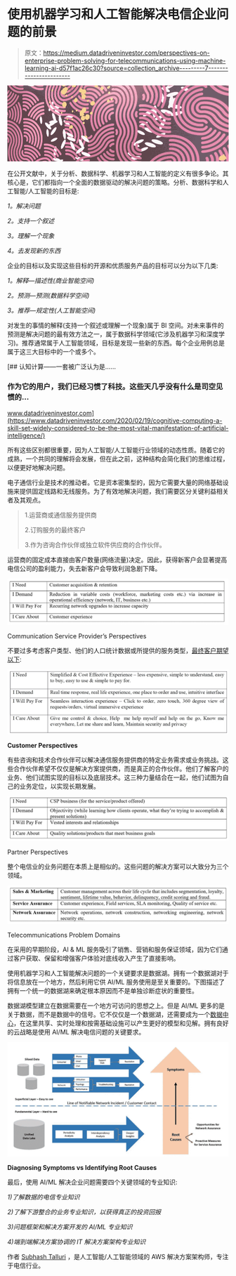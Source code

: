# 使用机器学习和人工智能解决电信企业问题的前景

> 原文：<https://medium.datadriveninvestor.com/perspectives-on-enterprise-problem-solving-for-telecommunications-using-machine-learning-ai-d57f1ac26c30?source=collection_archive---------7----------------------->

![](img/59f0d6964238e4708e526690e51acfc5.png)

在公开文献中，关于分析、数据科学、机器学习和人工智能的定义有很多争论。其核心是，它们都指向一个全面的数据驱动的解决问题的策略。分析、数据科学和人工智能/人工智能的目标是:

*1。解决问题*

*2。支持一个叙述*

*3。理解一个现象*

*4。去发现新的东西*

企业的目标以及实现这些目标的开源和优质服务产品的目标可以分为以下几类:

*1。解释—描述性(商业智能空间)*

*2。预测—预测(数据科学空间)*

*3。推荐—规定性(人工智能空间)*

对发生的事情的解释(支持一个叙述或理解一个现象)属于 BI 空间。对未来事件的预测是解决问题的最有效方法之一，属于数据科学领域(它涉及机器学习和深度学习)。推荐通常属于人工智能领域，目标是发现一些新的东西。每个企业用例总是属于这三大目标中的一个或多个。

[](https://www.datadriveninvestor.com/2020/02/19/cognitive-computing-a-skill-set-widely-considered-to-be-the-most-vital-manifestation-of-artificial-intelligence/) [## 认知计算——一套被广泛认为是……

### 作为它的用户，我们已经习惯了科技。这些天几乎没有什么是司空见惯的…

www.datadriveninvestor.com](https://www.datadriveninvestor.com/2020/02/19/cognitive-computing-a-skill-set-widely-considered-to-be-the-most-vital-manifestation-of-artificial-intelligence/) 

所有这些区别都很重要，因为人工智能/人工智能行业领域的动态性质。随着它的成熟，一个共同的理解将会发展，但在此之前，这种结构会简化我们的思维过程，以便更好地解决问题。

电子通信行业是技术的推动者。它是资本密集型的，因为它需要大量的网络基础设施来提供固定线路和无线服务。为了有效地解决问题，我们需要区分关键利益相关者及其观点。

> 1.运营商或通信服务提供商
> 
> 2.订购服务的最终客户
> 
> 3.作为咨询合作伙伴或独立软件供应商的合作伙伴。

运营商的固定成本直接由客户数量(网络流量)决定。因此，获得新客户会显著提高电信公司的盈利能力，失去新客户会导致利润急剧下降。

![](img/b09721927a676f1cc2e096e4d5fdf3ac.png)

Communication Service Provider’s Perspectives

不要过多考虑客户类型、他们的人口统计数据或所提供的服务类型，[最终客户期望以下](https://www.customerzone360.com/topics/customer/articles/436358-telecommunications-2020-how-enterprises-will-get-b2c-like.htm#):

![](img/c6ff96caa86e9e0ea3282e28d01a6140.png)

**Customer Perspectives**

有些咨询和技术合作伙伴可以解决通信服务提供商的特定业务需求或业务挑战。这些合作伙伴希望不仅仅是解决方案提供商，而是真正的合作伙伴。他们了解客户的业务、他们试图实现的目标以及底层技术。这三种力量结合在一起，他们试图为自己的业务定位，以实现长期发展。

![](img/b747d3b897a2e7ac56935d83d8cc6307.png)

Partner Perspectives

整个电信业的业务问题在本质上是相似的。这些问题的解决方案可以大致分为三个领域。

![](img/f0367a2768764d67f6c2e0ad9b499970.png)

Telecommunications Problem Domains

在采用的早期阶段，AI & ML 服务吸引了销售、营销和服务保证领域，因为它们通过客户获取、保留和增强客户体验对底线收入产生了直接影响。

使用机器学习和人工智能解决问题的一个关键要求是数据湖。拥有一个数据湖对于将信息放在一个地方，然后利用它供 AI/ML 服务使用是至关重要的。下图描述了拥有一个统一的数据湖来确定根本原因而不是单独诊断症状的重要性。

数据湖模型建立在数据需要在一个地方可访问的思想之上。但是 AI/ML 更多的是关于数据，而不是数据中的信号。它不仅仅是一个数据湖，还需要成为一个[数据中心](https://www.zdnet.com/article/why-ai-machine-learning-is-driving-data-lakes-to-data-hubs/)，在这里共享、实时处理和按需基础设施可以产生更好的模型和见解。拥有良好的云战略是使用 AI/ML 解决电信问题的关键要求。

![](img/844808f76bde90a85ee87e59f439dd2d.png)

**Diagnosing Symptoms vs Identifying Root Causes**

最后，使用 AI/ML 解决企业问题需要四个关键领域的专业知识:

*1)了解数据的电信专业知识*

*2)了解下游整合的业务专业知识，以获得真正的投资回报*

*3)问题框架和解决方案开发的 AI/ML 专业知识*

*4)端到端解决方案协调的 IT 解决方案架构专业知识*

作者 [Subhash Talluri](https://www.linkedin.com/in/subhashtalluri/) ，是人工智能/人工智能领域的 AWS 解决方案架构师，专注于电信行业。